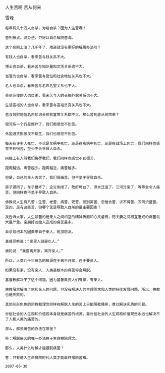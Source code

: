 人生苦啊 苦从何来

雪峰


    每年有几十万人自杀，为啥自杀？因为人生苦啊！

    苦到极点，没办法，只好以自杀解脱苦海。

    这个悲剧上演了几千年了，难道就没有更好的解脱办法吗？

    有钱人也自杀，看来苦与钱关系不大。

    博士也自杀，看来苦与知识量和文凭关系也不大。

    当官的也自杀，看来苦与官位和社会地位关系也不大。

    名人也自杀，看来苦与名声名望关系也不大。

    美丽英俊的人也自杀，看来苦与人的长相外貌关系也不大。

    生活富裕的人也自杀，看来苦与富裕贫穷关系也不大。

    苦与钱财地位名声知识长相贫富等关系都不大，那么苦到底从何而来？

    银河系一个行星爆炸了，我们都感觉不到苦。

    外国通货膨胀民不聊生，我们也感觉不到苦。

    每天有许多人死亡，不论是车祸中死亡，还是在疾病中死亡，还是在战场上死亡，我们同样也感觉不到很苦，至少不会导致人自杀。

    网络上有人骂我们侮辱我们，我们同样也感觉不到很苦。

    距离越远，痛苦越少。距离越近，痛苦越多。

    但是，自己的亲人去世了，我们很痛苦，但不至于导致自杀。

    房子漏雨了，车子撞坏了，企业倒闭了，政府垮台了，洪水泛滥了，江河污染了，等等会令人痛苦，但同样也不至于导致人自杀。

    佛教说人生有八苦：生苦、老苦、病苦、死苦、爱别离苦、怨憎会苦、求不得苦、五阴炽盛苦。是的，是有这些苦，但哪个苦是导致人自杀的最主要因素？

    我告诉大家，人生最苦的是亲人之间相互的精神折磨和心灵虐待，而夫妻之间相互造成的痛苦最大最严重。亲朋好友给人造成的痛苦最多。

    自杀最根本的因素来自于亲人，附加朋友。

    基督耶稣说：“家里人就是仇人。”

    佛陀说：“我要离开家，离开亲人。”

    所以，人类几千年痛苦的根源在于离不开家，在于要亲人。

    如果没有家，没有亲人，人类最根本的痛苦将会解脱。

    基督教解决不了这个问题，因为基督教要人们有家，有亲人。

    佛教虽然解决了家和亲人的问题，但没有解决人的生理需求和人类的持续发展问题，所以，佛教也是失败的。

    其他形形色色的宗教和理念同样在解脱人生的苦上只能隔靴搔痒，难以解决实质的问题。

    世俗社会的人生观和价值观本身就是痛苦的根源，靠世俗社会的人生观和价值观是永远也解决不了人和人类的痛苦的。

    那么，解脱痛苦的办法在哪里？

    答：解脱痛苦的唯一办法在于生命禅院理念。

    那么，人类什么时候才能摆脱痛苦？

    答：只有进入生命禅院时代人类才能最终摆脱苦难。

    2007-06-30




